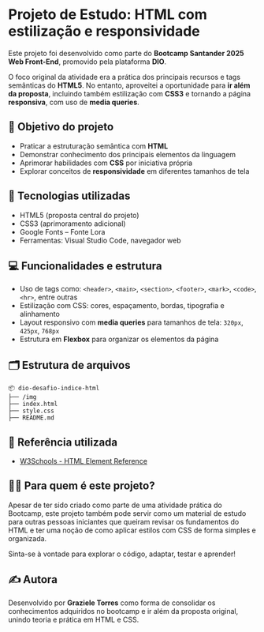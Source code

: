 # Projeto de Estudo: HTML com estilização e responsividade

Este projeto foi desenvolvido como parte do **Bootcamp Santander 2025 Web Front-End**, promovido pela plataforma **DIO**.

O foco original da atividade era a prática dos principais recursos e tags semânticas do **HTML5**. No entanto, aproveitei a oportunidade
para **ir além da proposta**, incluindo também estilização com **CSS3** e tornando a página **responsiva**, com uso de **media queries**.

## 🎯 Objetivo do projeto

- Praticar a estruturação semântica com **HTML**
- Demonstrar conhecimento dos principais elementos da linguagem
- Aprimorar habilidades com **CSS** por iniciativa própria
- Explorar conceitos de **responsividade** em diferentes tamanhos de tela

## 🧰 Tecnologias utilizadas

- HTML5 (proposta central do projeto)
- CSS3 (aprimoramento adicional)
- Google Fonts – Fonte Lora
- Ferramentas: Visual Studio Code, navegador web

## 💻 Funcionalidades e estrutura

- Uso de tags como: `<header>`, `<main>`, `<section>`, `<footer>`, `<mark>`, `<code>`, `<hr>`, entre outras
- Estilização com CSS: cores, espaçamento, bordas, tipografia e alinhamento
- Layout responsivo com **media queries** para tamanhos de tela: `320px`, `425px`, `768px`
- Estrutura em **Flexbox** para organizar os elementos da página

## 🗂️ Estrutura de arquivos
```
📦 dio-desafio-indice-html
├── /img
├── index.html
├── style.css
├── README.md
```

## 📌 Referência utilizada

- [W3Schools - HTML Element Reference](https://www.w3schools.com/tags/default.asp)

## 🙋‍♀️ Para quem é este projeto?
Apesar de ter sido criado como parte de uma atividade prática do Bootcamp, este projeto também pode servir como um material de estudo
para outras pessoas iniciantes que queiram revisar os fundamentos do HTML e ter uma noção de como aplicar estilos com CSS de forma simples e organizada.

Sinta-se à vontade para explorar o código, adaptar, testar e aprender!

## ✍️ Autora
Desenvolvido por **Graziele Torres** como forma de consolidar os conhecimentos adquiridos no bootcamp e ir além da proposta original, unindo teoria e prática em HTML e CSS.
